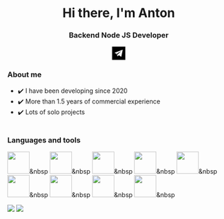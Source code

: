 <!-- <div id="header" align="center"> -->
<div align="center">
  <h1>Hi there, I'm Anton</h1>
  <h3>Backend Node JS Developer</h3>
  <a href="https://t.me/ku399">
    <svg width="30px" version="1.1" id="Capa_1" xmlns="http://www.w3.org/2000/svg" xmlns:xlink="http://www.w3.org/1999/xlink" x="0px" y="0px" viewBox="0 0 242.667 242.667" style="enable-background:new 0 0 242.667 242.667;" xml:space="preserve"><path d="M162.443,86.061l-54.044,50.235c-1.899,1.765-3.126,4.135-3.473,6.704l-1.839,13.641c-0.245,1.82-2.806,2.003-3.308,0.237 l-7.08-24.875c-0.808-2.839,0.37-5.87,2.883-7.418l65.484-40.334C162.241,83.528,163.454,85.121,162.443,86.061z M242.667,0v242.667 H0V0H242.667z M188.665,58.301l-137.51,53.047c-3.39,1.308-3.364,6.114,0.04,7.385L84.7,131.24l12.97,41.708 c0.831,2.671,4.099,3.656,6.267,1.888l18.677-15.226c1.958-1.596,4.744-1.674,6.788-0.19l33.689,24.459 c2.319,1.684,5.604,0.414,6.187-2.392l24.675-118.699C194.59,59.727,191.583,57.175,188.665,58.301z"/></svg>
  </a>
</div>

<h3>About me</h3>

-   ✔️ I have been developing since 2020
-   ✔️ More than 1.5 years of commercial experience
-   ✔️ Lots of solo projects

<h1></h1>
<h3>Languages and tools</h3>
<div>

<img width="50px" src="https://cdn.jsdelivr.net/gh/devicons/devicon@latest/icons/javascript/javascript-original.svg" />&nbsp
<img width="50px" src="https://cdn.jsdelivr.net/gh/devicons/devicon@latest/icons/typescript/typescript-original.svg" />&nbsp
<img width="50px" src="https://cdn.jsdelivr.net/gh/devicons/devicon@latest/icons/nodejs/nodejs-original.svg" />&nbsp
<img width="50px" src="https://cdn.jsdelivr.net/gh/devicons/devicon@latest/icons/nestjs/nestjs-original.svg" />&nbsp
<img width="50px" src="https://cdn.jsdelivr.net/gh/devicons/devicon@latest/icons/express/express-original.svg" />&nbsp
<img width="50px" src="https://cdn.jsdelivr.net/gh/devicons/devicon@latest/icons/mongodb/mongodb-original.svg" />&nbsp
<img width="50px" src="https://cdn.jsdelivr.net/gh/devicons/devicon@latest/icons/postgresql/postgresql-original.svg" />&nbsp
<img width="50px" src="https://cdn.jsdelivr.net/gh/devicons/devicon@latest/icons/prisma/prisma-original.svg" />&nbsp
<img width="50px" src="https://cdn.jsdelivr.net/gh/devicons/devicon@latest/icons/git/git-original.svg" />&nbsp

<img src="http://github-profile-summary-cards.vercel.app/api/cards/profile-details?Ku39=vn7n24fzkq&theme=default"/>
<img src="http://github-profile-summary-cards.vercel.app/api/cards/repos-per-language?Ku39=vn7n24fzkq&theme=default"/>

